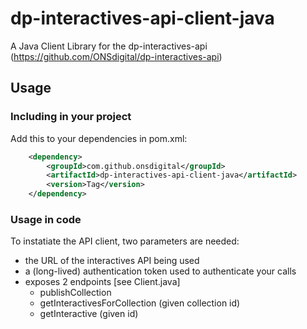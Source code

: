 # dp-interactives-api-client-java
A Java Client Library for the dp-interactives-api (https://github.com/ONSdigital/dp-interactives-api)

## Usage
### Including in your project

Add this to your dependencies in pom.xml:
```xml
    <dependency>
	    <groupId>com.github.onsdigital</groupId>
	    <artifactId>dp-interactives-api-client-java</artifactId>
	    <version>Tag</version>
	</dependency>
```

### Usage in code
To instatiate the API client, two parameters are needed:
- the URL of the interactives API being used
- a (long-lived) authentication token used to authenticate your calls
- exposes 2 endpoints [see Client.java]
	- publishCollection
	- getInteractivesForCollection (given collection id)
	- getInteractive (given id)
  